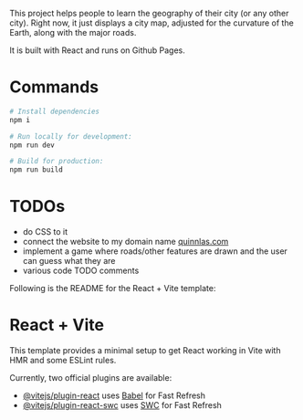 This project helps people to learn the geography of their city (or any other city). Right now, it just displays a city map, adjusted for the curvature of the Earth, along with the major roads.

It is built with React and runs on Github Pages.

# Commands

```sh
# Install dependencies
npm i

# Run locally for development:
npm run dev

# Build for production:
npm run build
```

# TODOs

-   do CSS to it
-   connect the website to my domain name [quinnlas.com](http://quinnlas.com)
-   implement a game where roads/other features are drawn and the user can guess what they are
-   various code TODO comments

Following is the README for the React + Vite template:

# React + Vite

This template provides a minimal setup to get React working in Vite with HMR and some ESLint rules.

Currently, two official plugins are available:

-   [@vitejs/plugin-react](https://github.com/vitejs/vite-plugin-react/blob/main/packages/plugin-react/README.md) uses [Babel](https://babeljs.io/) for Fast Refresh
-   [@vitejs/plugin-react-swc](https://github.com/vitejs/vite-plugin-react-swc) uses [SWC](https://swc.rs/) for Fast Refresh
